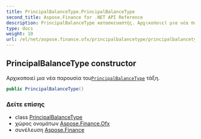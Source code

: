 ```yaml
---
title: PrincipalBalanceType.PrincipalBalanceType
second_title: Aspose.Finance for .NET API Reference
description: PrincipalBalanceType κατασκευαστής. Αρχικοποιεί μια νέα παρουσία τουPrincipalBalanceType τάξη.
type: docs
weight: 10
url: /el/net/aspose.finance.ofx/principalbalancetype/principalbalancetype/
---
```

## PrincipalBalanceType constructor

Αρχικοποιεί μια νέα παρουσία του[`PrincipalBalanceType`](../) τάξη.

```csharp
public PrincipalBalanceType()
```

### Δείτε επίσης

* class [PrincipalBalanceType](../)
* χώρος ονομάτων [Aspose.Finance.Ofx](../../principalbalancetype/)
* συνέλευση [Aspose.Finance](../../../)


